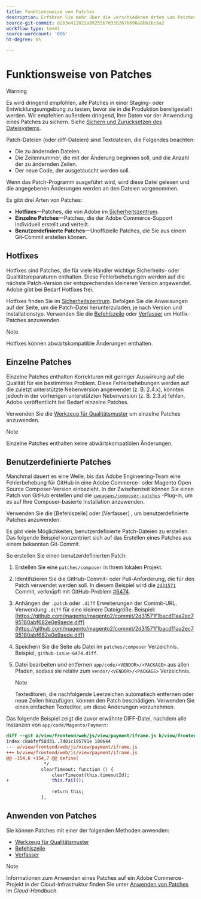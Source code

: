 ```yaml
---
title: Funktionsweise von Patches
description: Erfahren Sie mehr über die verschiedenen Arten von Patches für Adobe Commerce und Magento Open Source und deren Funktionsweise.
source-git-commit: d263e412022a89255b7d33b267b696a8bb1bc8a2
workflow-type: tm+mt
source-wordcount: '606'
ht-degree: 0%

---
```



# Funktionsweise von Patches

>[!WARNING]
>
>Es wird dringend empfohlen, alle Patches in einer Staging- oder Entwicklungsumgebung zu testen, bevor sie in die Produktion bereitgestellt werden. Wir empfehlen außerdem dringend, Ihre Daten vor der Anwendung eines Patches zu sichern. Siehe [Sichern und Zurücksetzen des Dateisystems](../../installation/tutorials/backup.md).

Patch-Dateien (oder diff-Dateien) sind Textdateien, die Folgendes beachten:

- Die zu ändernden Dateien.
- Die Zeilennummer, die mit der Änderung beginnen soll, und die Anzahl der zu ändernden Zeilen.
- Der neue Code, der ausgetauscht werden soll.

Wenn das Patch-Programm ausgeführt wird, wird diese Datei gelesen und die angegebenen Änderungen werden an den Dateien vorgenommen.

Es gibt drei Arten von Patches:

- **Hotfixes**—Patches, die von Adobe im [Sicherheitszentrum](https://magento.com/security/patches).
- **Einzelne Patches**—Patches, die der Adobe Commerce-Support individuell erstellt und verteilt.
- **Benutzerdefinierte Patches**—Unoffizielle Patches, die Sie aus einem Git-Commit erstellen können.

## Hotfixes

Hotfixes sind Patches, die für viele Händler wichtige Sicherheits- oder Qualitätsreparaturen enthalten. Diese Fehlerbehebungen werden auf die nächste Patch-Version der entsprechenden kleineren Version angewendet. Adobe gibt bei Bedarf Hotfixes frei.

Hotfixes finden Sie im [Sicherheitszentrum](https://magento.com/security/patches). Befolgen Sie die Anweisungen auf der Seite, um die Patch-Datei herunterzuladen, je nach Version und Installationstyp. Verwenden Sie die [Befehlszeile](../patches/apply.md#) oder [Verfasser](../patches/apply.md) um Hotfix-Patches anzuwenden.

>[!NOTE]
>
>Hotfixes können abwärtskompatible Änderungen enthalten.

## Einzelne Patches

Einzelne Patches enthalten Korrekturen mit geringer Auswirkung auf die Qualität für ein bestimmtes Problem. Diese Fehlerbehebungen werden auf die zuletzt unterstützte Nebenversion angewendet (z. B. 2.4.x), könnten jedoch in der vorherigen unterstützten Nebenversion (z. B. 2.3.x) fehlen. Adobe veröffentlicht bei Bedarf einzelne Patches.

Verwenden Sie die [Werkzeug für Qualitätsmuster](https://devdocs.magento.com/quality-patches/tool.html) um einzelne Patches anzuwenden.

>[!NOTE]
>
>Einzelne Patches enthalten keine abwärtskompatiblen Änderungen.

## Benutzerdefinierte Patches

Manchmal dauert es eine Weile, bis das Adobe Engineering-Team eine Fehlerbehebung für GitHub in eine Adobe Commerce- oder Magento Open Source Composer-Version einbezieht. In der Zwischenzeit können Sie einen Patch von GitHub erstellen und die [`cweagans/composer-patches`](https://github.com/cweagans/composer-patches/) -Plug-in, um es auf Ihre Composer-basierte Installation anzuwenden.

Verwenden Sie die [Befehlszeile] oder [Verfasser] , um benutzerdefinierte Patches anzuwenden.

Es gibt viele Möglichkeiten, benutzerdefinierte Patch-Dateien zu erstellen. Das folgende Beispiel konzentriert sich auf das Erstellen eines Patches aus einem bekannten Git-Commit.

So erstellen Sie einen benutzerdefinierten Patch:

1. Erstellen Sie eine `patches/composer` in Ihrem lokalen Projekt.
1. Identifizieren Sie die GitHub-Commit- oder Pull-Anforderung, die für den Patch verwendet werden soll. In diesem Beispiel wird die [`2d31571`](https://github.com/magento/magento2/commit/2d31571f1bacd11aa2ec795180abf682e0e9aede) Commit, verknüpft mit GitHub-Problem [#6474](https://github.com/magento/magento2/issues/6474).
1. Anhängen der `.patch` oder `.diff` Erweiterungen der Commit-URL. Verwendung `.diff` für eine kleinere Dateigröße. Beispiel: [https://github.com/magento/magento2/commit/2d31571f1bacd11aa2ec795180abf682e0e9aede.diff](https://github.com/magento/magento2/commit/2d31571f1bacd11aa2ec795180abf682e0e9aede.diff)
1. Speichern Sie die Seite als Datei im `patches/composer` Verzeichnis. Beispiel, `github-issue-6474.diff`.
1. Datei bearbeiten und entfernen `app/code/<VENDOR>/<PACKAGE>` aus allen Pfaden, sodass sie relativ zum `vendor/<VENDOR>/<PACKAGE>` Verzeichnis.

   >[!NOTE]
   >
   >Texteditoren, die nachfolgende Leerzeichen automatisch entfernen oder neue Zeilen hinzufügen, können den Patch beschädigen. Verwenden Sie einen einfachen Texteditor, um diese Änderungen vorzunehmen.

Das folgende Beispiel zeigt die zuvor erwähnte DIFF-Datei, nachdem alle Instanzen von `app/code/Magento/Payment`:

```diff
diff --git a/view/frontend/web/js/view/payment/iframe.js b/view/frontend/web/js/view/payment/iframe.js
index c8a6fef58d31..7d01c195791e 100644
--- a/view/frontend/web/js/view/payment/iframe.js
+++ b/view/frontend/web/js/view/payment/iframe.js
@@ -154,6 +154,7 @@ define(
              */
             clearTimeout: function () {
                 clearTimeout(this.timeoutId);
+                this.fail();
 
                 return this;
             },
```

## Anwenden von Patches

Sie können Patches mit einer der folgenden Methoden anwenden:

- [Werkzeug für Qualitätsmuster](https://devdocs.magento.com/quality-patches/tool.html)
- [Befehlszeile](/help/upgrade/patches/apply.md#command-line)
- [Verfasser](/help/upgrade/patches/apply.md#composer)

>[!NOTE]
>
>Informationen zum Anwenden eines Patches auf ein Adobe Commerce-Projekt in der Cloud-Infrastruktur finden Sie unter [Anwenden von Patches](https://devdocs.magento.com/cloud/project/project-patch.html) im _Cloud-Handbuch_.
